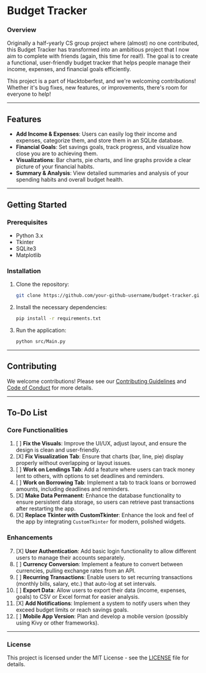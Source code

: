 
# Budget Tracker

### Overview
Originally a half-yearly CS group project where (almost) no one contributed, this Budget Tracker has transformed into an ambitious project that I now aim to complete with friends (again, this time for real!). The goal is to create a functional, user-friendly budget tracker that helps people manage their income, expenses, and financial goals efficiently.

This project is a part of Hacktoberfest, and we're welcoming contributions! Whether it's bug fixes, new features, or improvements, there's room for everyone to help!

---

## Features
- **Add Income & Expenses**: Users can easily log their income and expenses, categorize them, and store them in an SQLite database.
- **Financial Goals**: Set savings goals, track progress, and visualize how close you are to achieving them.
- **Visualizations**: Bar charts, pie charts, and line graphs provide a clear picture of your financial habits.
- **Summary & Analysis**: View detailed summaries and analysis of your spending habits and overall budget health.

---

## Getting Started

### Prerequisites
- Python 3.x
- Tkinter
- SQLite3
- Matplotlib

### Installation
1. Clone the repository:
   ```bash
   git clone https://github.com/your-github-username/budget-tracker.git
   ```
2. Install the necessary dependencies:
   ```bash
   pip install -r requirements.txt
   ```
3. Run the application:
   ```bash
   python src/Main.py
   ```

---

## Contributing
We welcome contributions! Please see our [Contributing Guidelines](CONTRIBUTING.md) and [Code of Conduct](CODE_OF_CONDUCT.md) for more details.

---
## To-Do List
### Core Functionalities
1. [ ] **Fix the Visuals**: Improve the UI/UX, adjust layout, and ensure the design is clean and user-friendly.
2. [X] **Fix Visualization Tab**: Ensure that charts (bar, line, pie) display properly without overlapping or layout issues.
3. [ ] **Work on Lendings Tab**: Add a feature where users can track money lent to others, with options to set deadlines and reminders.
4. [ ] **Work on Borrowing Tab**: Implement a tab to track loans or borrowed amounts, including deadlines and reminders.
5. [X] **Make Data Permanent**: Enhance the database functionality to ensure persistent data storage, so users can retrieve past transactions after restarting the app.
6. [X] **Replace Tkinter with CustomTkinter**: Enhance the look and feel of the app by integrating `CustomTkinter` for modern, polished widgets.

### Enhancements
7. [X] **User Authentication**: Add basic login functionality to allow different users to manage their accounts separately.
8. [ ] **Currency Conversion**: Implement a feature to convert between currencies, pulling exchange rates from an API.
9. [ ] **Recurring Transactions**: Enable users to set recurring transactions (monthly bills, salary, etc.) that auto-log at set intervals.
10. [ ] **Export Data**: Allow users to export their data (income, expenses, goals) to CSV or Excel format for easier analysis.
11. [X] **Add Notifications**: Implement a system to notify users when they exceed budget limits or reach savings goals.
12. [ ] **Mobile App Version**: Plan and develop a mobile version (possibly using Kivy or other frameworks).

---

### License
This project is licensed under the MIT License - see the [LICENSE](LICENSE) file for details.

